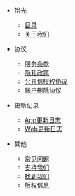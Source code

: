 - 拾光
   
   - [目录](README.md)
   - [关于我们](about.md)

- 协议

  - [服务条款](law.md)
  - [隐私政策](privacy.md)
  - [公开信授权协议](public.md)
  - [账户删除协议](delete.md)

- 更新记录
 
  - [App更新日志](update_app.md)
  - [Web更新日志](update_web.md)

- 其他

  - [常见问题](fqa.md)
  - [支持我们](sponsor.md)
  - [找到我们](find_us.md)
  - [版权信息](copyright.md)
